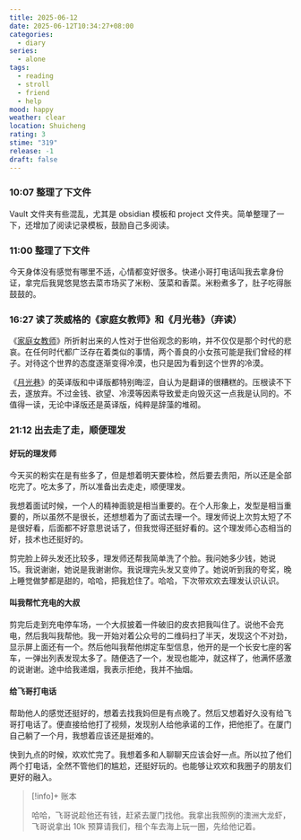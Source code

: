 ```yaml
---
title: 2025-06-12
date: 2025-06-12T10:34:27+08:00
categories:
  - diary
series:
  - alone
tags:
  - reading
  - stroll
  - friend
  - help
mood: happy
weather: clear
location: Shuicheng
rating: 3
stime: "319"
release: -1
draft: false
---
```

### 10:07 整理了下文件

Vault 文件夹有些混乱，尤其是 obsidian 模板和 project 文件夹。简单整理了一下，还增加了阅读记录模板，鼓励自己多阅读。

### 11:00 整理了下文件

今天身体没有感觉有哪里不适，心情都变好很多。快递小哥打电话叫我去拿身份证，拿完后我晃悠晃悠去菜市场买了米粉、菠菜和香菜。米粉煮多了，肚子吃得胀鼓鼓的。

### 16:27 读了茨威格的《家庭女教师》和《月光巷》（弃读）

《[家庭女教师](../../../project/Reading/家庭女教师)》所折射出来的人性对于世俗观念的影响，并不仅仅是那个时代的悲哀。在任何时代都广泛存在着类似的事情，两个善良的小女孩可能是我们曾经的样子。对待这个世界的态度逐渐变得冷漠，也只是因为看到这个世界的冷漠。

《[月光巷](../../../project/Reading/月光巷.md)》的英译版和中译版都特别晦涩，自认为是翻译的很糟糕的。压根读不下去，遂放弃。不过金钱、欲望、冷漠等因素导致爱走向毁灭这一点我是认同的。不值得一读，无论中译版还是英译版，纯粹是辞藻的堆砌。


### 21:12 出去走了走，顺便理发

#### 好玩的理发师

今天买的粉实在是有些多了，但是想着明天要体检，然后要去贵阳，所以还是全部吃完了。吃太多了，所以准备出去走走，顺便理发。

我想着面试时候，一个人的精神面貌是相当重要的。在个人形象上，发型是相当重要的，所以虽然不是很长，还想想着为了面试去理一个。理发师说上次剪太短了不是很好看，后面都不好意思说话了，但我觉得还挺好看的。这个理发师心态相当的好，技术也还挺好的。

剪完脸上碎头发还比较多，理发师还帮我简单洗了个脸。我问她多少钱，她说 15。我说谢谢，她说是我谢谢你。我说理完头发又变帅了。她说听到我的夸奖，晚上睡觉做梦都是甜的，哈哈，把我尬住了。哈哈，下次带欢欢去理发认识认识。

#### 叫我帮忙充电的大叔

剪完后走到充电停车场，一个大叔披着一件破旧的皮衣把我叫住了。说他不会充电，然后我叫我帮他。我一开始对着公众号的二维码扫了半天，发现这个不对劲，显示屏上面还有一个。然后他叫我帮他绑定车型信息，他开的是一个长安七座的客车，一弹出列表发现太多了。随便选了一个，发现也能冲，就这样了，他满怀感激的说谢谢。途中给我递烟，我表示拒绝，我并不抽烟。


#### 给飞哥打电话

帮助他人的感觉还挺好的，想着去找我妈但是有点晚了。然后又想着好久没有给飞哥打电话了。便直接给他打了视频，发现别人给他承诺的工作，把他拒了。在厦门自己躺了一个月，我想着应该还是挺难的。

快到九点的时候，欢欢忙完了。我想着多和人聊聊天应该会好一点。所以拉了他们两个打电话，全然不管他们的尴尬，还挺好玩的。也能够让欢欢和我圈子的朋友们更好的融入。



> [!info]+ 账本
> 
> 哈哈，飞哥说趁他还有钱，赶紧去厦门找他。我拿出我照例的澳洲大龙虾，飞哥说拿出 10k 预算请我们，租个车去海上玩一圈，先给他记着。

